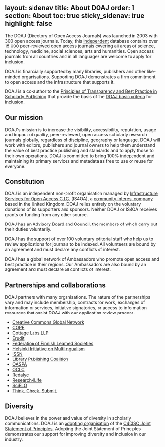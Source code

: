 layout: sidenav
title: About DOAJ
order: 1
section: About
toc: true
sticky_sidenav: true
highlight: false
---

The DOAJ (Directory of Open Access Journals) was launched in 2003 with 300 open access journals. Today, this [independent](https://blog.doaj.org/2018/11/07/doaj-independence-and-the-importance-of-impartiality/) database contains over 15 000 peer-reviewed open access journals covering all areas of science, technology, medicine, social sciences, arts and humanities. Open access journals from all countries and in all languages are welcome to apply for inclusion.

DOAJ is financially supported by many libraries, publishers and other like-minded organisations. Supporting DOAJ demonstrates a firm commitment to open access and the infrastructure that supports it.

DOAJ is a co-author to the [Principles of Transparency and Best Practice in Scholarly Publishing](/apply/transparency) that provide the basis of the [DOAJ basic criteria](/apply/guide) for inclusion.

## Our mission

DOAJ's mission is to increase the visibility, accessibility, reputation, usage and impact of quality, peer-reviewed, open access scholarly research journals globally, regardless of discipline, geography or language. DOAJ will work with editors, publishers and journal owners to help them understand the value of best practice publishing and standards and to apply those to their own operations. DOAJ is committed to being 100% independent and maintaining its primary services and metadata as free to use or reuse for everyone.

## Constitution

DOAJ is an independent non-profit organisation managed by [Infrastructure Services for Open Access C.I.C.](http://is4oa.org/) (IS4OA), a  [community interest company](https://en.wikipedia.org/wiki/Community_interest_company) based in the United Kingdom. DOAJ relies entirely on the voluntary donations of its supporters and sponsors. Neither DOAJ or IS4OA receives grants or funding from any other source.

DOAJ has an [Advisory Board and Council](/about/advisory-board-council), the members of which carry out their duties voluntarily.

DOAJ has the support of over 100 voluntary editorial staff who help us to review applications for journals to be indexed. All volunteers are bound by an agreement and must declare any conflicts of interest.

DOAJ has a global network of Ambassadors who promote open access and best practice in their regions. Our Ambassadors are also bound by an agreement and must declare all conflicts of interest.

## Partnerships and collaborations

DOAJ partners with many organisations. The nature of the partnerships vary and may include membership, contracts for work, exchanges of information or services, initiative signatories, or access to information resources that assist DOAJ with our application review process.

[comment]: # (attr_lists cannot be applied with python markdown, so we must use full HTML if we want our lists formatted like that)

<ul class="full-width-list">
  <li class="full-width-list__item"><a href="https://network.creativecommons.org/" target="_blank" rel="noopener">Creative Commons Global Network</a></li>
  <li class="full-width-list__item"><a href="https://publicationethics.org/" target="_blank" rel="noopener">COPE</a></li>
  <li class="full-width-list__item"><a href="https://cottagelabs.com/" target="_blank" rel="noopener">Cottage Labs LLP</a></li>
  <li class="full-width-list__item"><a href="https://www.erudit.org/en/" target="_blank" rel="noopener">Érudit</a></li>
  <li class="full-width-list__item"><a href="https://tsv.fi/en" target="_blank" rel="noopener">Federation of Finnish Learned Societies</a></li>
  <li class="full-width-list__item"><a href="https://www.helsinki-initiative.org/" target="_blank" rel="noopener">Helsinki Initiative on Multilingualism</a></li>
  <li class="full-width-list__item"><a href="https://www.issn.org/" target="_blank" rel="noopener">ISSN</a></li>
  <li class="full-width-list__item"><a href="https://librarypublishing.org/" target="_blank" rel="noopener">Library Publishing Coalition</a></li>
  <li class="full-width-list__item"><a href="https://oaspa.org/" target="_blank" rel="noopener">OASPA</a></li>
  <li class="full-width-list__item"><a href="https://www.oclc.org/en/home.html" target="_blank" rel="noopener">OCLC</a></li>
  <li class="full-width-list__item"><a href="http://www.redalyc.org/home.oa" target="_blank" rel="noopener">Redalyc</a></li>
  <li class="full-width-list__item"><a href="https://www.research4life.org/" target="_blank" rel="noopener">Research4Life</a></li>
  <li class="full-width-list__item"><a href="http://www.scielo.org/" target="_blank" rel="noopener">SciELO</a></li>
  <li class="full-width-list__item"><a href="https://thinkchecksubmit.org/" target="_blank" rel="noopener">Think. Check. Submit.</a></li>
</ul>


## Diversity

DOAJ believes in the power and value of diversity in scholarly communications. DOAJ is an [adopting organisation](https://c4disc.org/about/adopting-organizations/) of the [C4DISC Joint Statement of Principles](https://c4disc.org/principles/). Adopting the Joint Statement of Principles demonstrates our support for improving diversity and inclusion in our industry.
